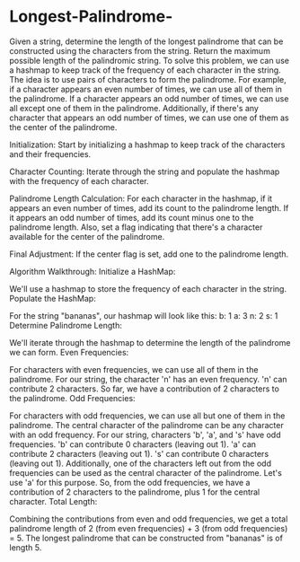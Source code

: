 # Longest-Palindrome-
Given a string, determine the length of the longest palindrome that can be constructed using the characters from the string. Return the maximum possible length of the palindromic string.
To solve this problem, we can use a hashmap to keep track of the frequency of each character in the string. The idea is to use pairs of characters to form the palindrome. For example, if a character appears an even number of times, we can use all of them in the palindrome. If a character appears an odd number of times, we can use all except one of them in the palindrome. Additionally, if there's any character that appears an odd number of times, we can use one of them as the center of the palindrome.

Initialization: Start by initializing a hashmap to keep track of the characters and their frequencies.

Character Counting: Iterate through the string and populate the hashmap with the frequency of each character.

Palindrome Length Calculation: For each character in the hashmap, if it appears an even number of times, add its count to the palindrome length. If it appears an odd number of times, add its count minus one to the palindrome length. Also, set a flag indicating that there's a character available for the center of the palindrome.

Final Adjustment: If the center flag is set, add one to the palindrome length.

Algorithm Walkthrough:
Initialize a HashMap:

We'll use a hashmap to store the frequency of each character in the string.
Populate the HashMap:

For the string "bananas", our hashmap will look like this:
b: 1
a: 3
n: 2
s: 1
Determine Palindrome Length:

We'll iterate through the hashmap to determine the length of the palindrome we can form.
Even Frequencies:

For characters with even frequencies, we can use all of them in the palindrome. For our string, the character 'n' has an even frequency.
'n' can contribute 2 characters.
So far, we have a contribution of 2 characters to the palindrome.
Odd Frequencies:

For characters with odd frequencies, we can use all but one of them in the palindrome. The central character of the palindrome can be any character with an odd frequency.
For our string, characters 'b', 'a', and 's' have odd frequencies.
'b' can contribute 0 characters (leaving out 1).
'a' can contribute 2 characters (leaving out 1).
's' can contribute 0 characters (leaving out 1).
Additionally, one of the characters left out from the odd frequencies can be used as the central character of the palindrome. Let's use 'a' for this purpose.
So, from the odd frequencies, we have a contribution of 2 characters to the palindrome, plus 1 for the central character.
Total Length:

Combining the contributions from even and odd frequencies, we get a total palindrome length of 2 (from even frequencies) + 3 (from odd frequencies) = 5.
The longest palindrome that can be constructed from "bananas" is of length 5.
